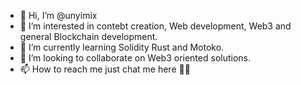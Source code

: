 - 👋 Hi, I’m @unyimix
- 👀 I’m interested in contebt creation, Web development, Web3 and general Blockchain development.
- 🌱 I’m currently learning Solidity Rust and Motoko.
- 💞️ I’m looking to collaborate on Web3 oriented solutions.
- 📫 How to reach me just chat me here 🙏😍

<!---
unyimix/unyimix is a ✨ special ✨ repository because its `README.md` (this file) appears on your GitHub profile.
You can click the Preview link to take a look at your changes.
--->
